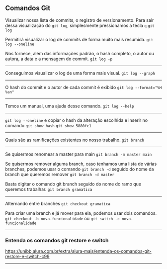 ## Comandos Git

Visualizar nossa lista de commits, o registro de versionamento.
Para sair dessa visualização do `git log`, simplesmente pressionamos a tecla `q`
`git log`


Permitirá visualizar o log de commits de forma muito mais resumida.
`git log --oneline`

Nos fornece, além das informações padrão, o hash completo, o autor ou autora, a data e a mensagem do commit.
`git log -p`

---

Conseguimos visualizar o log de uma forma mais visual.
`git log --graph`

---

O hash do commit e o autor de cada commit é exibido
`git log --format="%H %an"`

---

Temos um manual, uma ajuda desse comando.
`git log --help`

---

`git log --oneline` e copiar o hash da alteração escolhida e inserir no comando `git show hash`
`git show 5880fc1`

---

Quais são as ramificações existentes no nosso trabalho.
`git branch`

---

Se quisermos renomear a master para main
`git branch -m master main`

Se quisermos remover alguma branch, caso tenhamos uma lista de várias branches,
podemos usar o comando `git branch -d` seguido do nome da branch que queremos remover
`git branch -d master`

Basta digitar o comando git branch seguido do nome do ramo que queremos trabalhar.
`git branch gramatica`

---

Alternando entre branches
`git checkout gramatica`

Para criar uma branch e já mover para ela, podemos usar dois comandos.
`git checkout -b nova-funcionalidade`
ou
`git switch -c nova-funcionalidade`

---

### Entenda os comandos git restore e switch
https://unibb.alura.com.br/extra/alura-mais/entenda-os-comandos-git-restore-e-switch-c99

---
